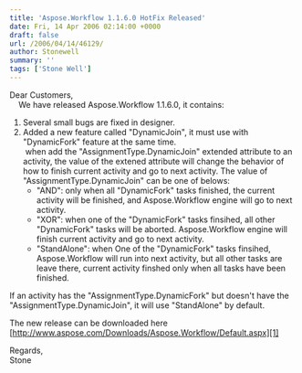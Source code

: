 ```yaml
---
title: 'Aspose.Workflow 1.1.6.0 HotFix Released'
date: Fri, 14 Apr 2006 02:14:00 +0000
draft: false
url: /2006/04/14/46129/
author: Stonewell
summary: ''
tags: ['Stone Well']
---
```


Dear Customers,  
    We have released Aspose.Workflow 1.1.6.0, it contains:

1.  Several small bugs are fixed in designer.
2.  Added a new feature called "DynamicJoin", it must use with "DynamicFork" feature at the same time.  
     when add the "AssignmentType.DynamicJoin" extended attribute to an activity, the value of the extened attribute will change the behavior of how to finish current activity and go to next activity. The value of "AssignmentType.DynamicJoin" can be one of belows:
    *   "AND": only when all "DynamicFork" tasks finished, the current activity will be finished, and Aspose.Workflow engine will go to next activity.
    *   "XOR": when one of the "DynamicFork" tasks finsihed, all other "DynamicFork" tasks will be aborted. Aspose.Workflow engine will finish current activity and go to next activity.
    *   "StandAlone": when One of the "DynamicFork" tasks finsihed, Aspose.Workflow will run into next activity, but all other tasks are leave there, current activity finshed only when all tasks have been finished.

If an activity has the "AssignmentType.DynamicFork" but doesn't have the "AssignmentType.DynamicJoin", it will use "StandAlone" by default.

The new release can be downloaded here [http://www.aspose.com/Downloads/Aspose.Workflow/Default.aspx][1]

Regards,  
Stone




[1]: http://www.aspose.com/Downloads/Aspose.Workflow/Default.aspx



